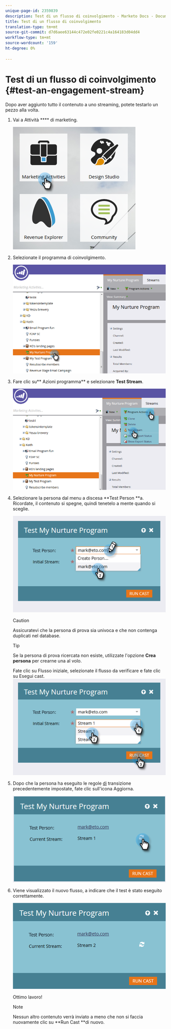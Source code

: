 ```yaml
---
unique-page-id: 2359839
description: Test di un flusso di coinvolgimento - Marketo Docs - Documentazione prodotto
title: Test di un flusso di coinvolgimento
translation-type: tm+mt
source-git-commit: d7d6aee63144c472e02fe0221c4a164183d04dd4
workflow-type: tm+mt
source-wordcount: '159'
ht-degree: 0%

---
```



# Test di un flusso di coinvolgimento {#test-an-engagement-stream}

Dopo aver aggiunto tutto il contenuto a uno streaming, potete testarlo un pezzo alla volta.

1. Vai a Attività **** di marketing.

   ![](assets/one.png)

1. Selezionate il programma di coinvolgimento.

   ![](assets/two.png)

1. Fare clic su** Azioni programma** e selezionare **Test Stream**.

   ![](assets/three.png)

1. Selezionare la persona dal menu a discesa **Test Person **a. Ricordate, il contenuto si spegne, quindi tenetelo a mente quando si sceglie.

   ![](assets/four-rubix.png)

   >[!CAUTION]
   >
   >Assicuratevi che la persona di prova sia univoca e che non contenga duplicati nel database.

   >[!TIP]
   >
   >Se la persona di prova ricercata non esiste, utilizzate l&#39;opzione **Crea persona** per crearne una al volo.

   Fate clic su Flusso iniziale, selezionate il flusso da verificare e fate clic su Esegui cast.
   ![](assets/five-rubiks.png)

1. Dopo che la persona ha eseguito le regole [di](transition-people-between-engagement-streams.md) transizione precedentemente impostate, fate clic sull&#39;icona Aggiorna.

   ![](assets/six-rubiks.png)

1. Viene visualizzato il nuovo flusso, a indicare che il test è stato eseguito correttamente.

   ![](assets/seven-rubiks.png)

   Ottimo lavoro!

   >[!NOTE]
   >
   >Nessun altro contenuto verrà inviato a meno che non si faccia nuovamente clic su **Run Cast **di nuovo.


